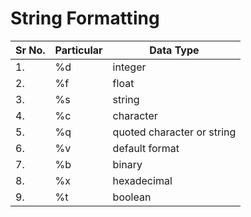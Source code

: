 # String Formatting

| Sr No. | Particular | Data Type                  |
| ------ | ---------- | -------------------------- |
| 1.     | %d         | integer                    |
| 2.     | %f         | float                      |
| 3.     | %s         | string                     |
| 4.     | %c         | character                  |
| 5.     | %q         | quoted character or string |
| 6.     | %v         | default format             |
| 7.     | %b         | binary                     |
| 8.     | %x         | hexadecimal                |
| 9.     | %t         | boolean                    |
